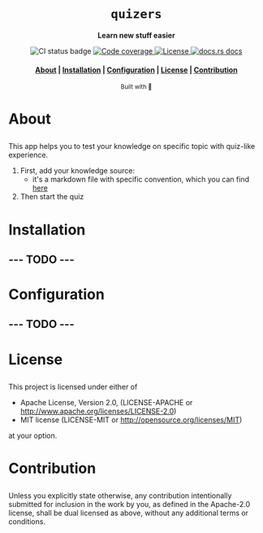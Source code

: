 <div align="center">

  <h1><code>quizers</code></h1>

  <p>
    <strong>Learn new stuff easier</strong>
  </p>

  <p>
    <img src="https://github.com/devzbysiu/quizers/workflows/Main/badge.svg" alt="CI status
    badge" />
    <a href="https://codecov.io/gh/devzbysiu/quizers">
      <img src="https://img.shields.io/codecov/c/github/devzbysiu/quizers?color=%2388C0D0&logoColor=%234C566A&style=flat-square&token=bfdc4b9d55534910ae48fba0b8e984d0" alt="Code coverage"/>
    </a>
    <a href="https://crates.io/crates/quizers">
      <img src="https://img.shields.io/crates/l/quizers?color=%2388C0D0&logoColor=%234C566A&style=flat-square" alt="License"/>
    </a>
    <a href="https://docs.rs/quizers">
      <img src="https://img.shields.io/badge/docs-latest-blue.svg?color=%2388C0D0&logoColor=%234C566A&style=flat-square" alt="docs.rs docs" />
    </a>
  </p>

  <h4>
    <a href="#about">About</a>
    <span> | </span>
    <a href="#installation">Installation</a>
    <span> | </span>
    <a href="#configuration">Configuration</a>
    <span> | </span>
    <a href="#license">License</a>
    <span> | </span>
    <a href="#contribution">Contribution</a>
  </h3>

  <sub>Built with 🦀</sub>
</div>

# <p id="about">About</p>

This app helps you to test your knowledge on specific topic with quiz-like experience.

1. First, add your knowledge source:
    - it's a markdown file with specific convention, which you can find [here](https://github.com/devzbysiu/md-questions)
2. Then start the quiz

# <p id="installation">Installation</p>

## --- TODO ---

# <p id="configuration">Configuration</p>

## --- TODO ---

# <p id="license">License</p>

This project is licensed under either of

- Apache License, Version 2.0, (LICENSE-APACHE or http://www.apache.org/licenses/LICENSE-2.0)
- MIT license (LICENSE-MIT or http://opensource.org/licenses/MIT)

at your option.

# <p id="contribution">Contribution</p>


Unless you explicitly state otherwise, any contribution intentionally submitted for inclusion in the work by you, as defined in the Apache-2.0 license, shall be dual licensed as above, without any additional terms or conditions.
